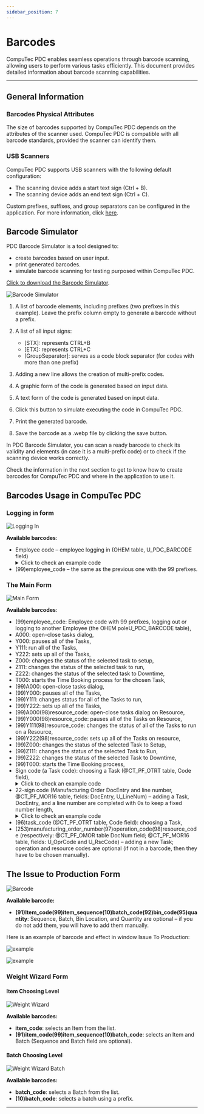 ```yaml
---
sidebar_position: 7
---
```


# Barcodes

CompuTec PDC enables seamless operations through barcode scanning, allowing users to perform various tasks efficiently. This document provides detailed information about barcode scanning capabilities.

---

## General Information

### Barcodes Physical Attributes

The size of barcodes supported by CompuTec PDC depends on the attributes of the scanner used. CompuTec PDC is compatible with all barcode standards, provided the scanner can identify them.

### USB Scanners

CompuTec PDC supports USB scanners with the following default configuration:

- The scanning device adds a start text sign (Ctrl + B).
- The scanning device adds an end text sign (Ctrl + C).

Custom prefixes, suffixes, and group separators can be configured in the application. For more information, click [here](./setting-up-the-application/overview.md#computec-labels-settings).

## Barcode Simulator

PDC Barcode Simulator is a tool designed to:

- create barcodes based on user input.
- print generated barcodes.
- simulate barcode scanning for testing purposed within CompuTec PDC.

[Click to download the Barcode Simulator](https://download.computec.one/software/pdc/tools/PDC_Barcode_Simulator.zip).

![Barcode Simulator](./media/barcodes/barcode-simulator.webp)

1. A list of barcode elements, including prefixes (two prefixes in this example). Leave the prefix column empty to generate a barcode without a prefix.
2. A list of all input signs:

    - \[STX\]: represents CTRL+B
    - \[ETX\]: represents CTRL+C
    - \[GroupSeparator\]: serves as a code block separator (for codes with more than one prefix)
3. Adding a new line allows the creation of multi-prefix codes.
4. A graphic form of the code is generated based on input data.
5. A text form of the code is generated based on input data.
6. Click this button to simulate executing the code in CompuTec PDC.
7. Print the generated barcode.
8. Save the barcode as a .webp file by clicking the save button.

In PDC Barcode Simulator, you can scan a ready barcode to check its validity and elements (in case it is a multi-prefix code) or to check if the scanning device works correctly.

Check the information in the next section to get to know how to create barcodes for CompuTec PDC and where in the application to use it.

## Barcodes Usage in CompuTec PDC

### Logging in form

![Logging In](./media/barcodes/pdc-logging-in.webp)

**Available barcodes**:

- Employee code – employee logging in (OHEM table, U_PDC_BARCODE field)
    <details>
        <summary>Click to check an example code</summary>
        <table>
            <thead>
                <tr>
                    <th>Barcode</th>
                    <th rowspan="2">Represents</th>
                </tr>
                <tr>
                    <th>Employee code (OHEM → U_PDC_BARCODE)</th>
                </tr>
            </thead>
            <tbody>
                <tr>
                    <td>1234</td>
                    <td>Employee with code 1234</td>
                </tr>
            </tbody>
        </table>
    </details>
- (99)employee_code – the same as the previous one with the 99 prefixes.

### The Main Form

![Main Form](./media/barcodes/pdc-main-form.webp)

**Available barcodes**:

- (99)employee_code: Employee code with 99 prefixes, logging out or logging to another Employee (the OHEM poleU_PDC_BARCODE table),
- A000: open-close tasks dialog,
- Y000: pauses all of the Tasks,
- Y111: run all of the Tasks,
- Y222: sets up all of the Tasks,
- Z000: changes the status of the selected task to setup,
- Z111: changes the status of the selected task to run,
- Z222: changes the status of the selected task to Downtime,
- T000: starts the Time Booking process for the chosen Task,
- (99)A000: open-close tasks dialog,
- (99)Y000: pauses all of the Tasks,
- (99)Y111: changes status for all of the Tasks to run,
- (99)Y222: sets up all of the Tasks,
- (99)A000(98)resource_code: open-close tasks dialog on Resource,
- (99)Y000(98)resource_code: pauses all of the Tasks on Resource,
- (99)Y111(98)resource_code: changes the status of all of the Tasks to run on a Resource,
- (99)Y222(98)resource_code: sets up all of the Tasks on resource,
- (99)Z000: changes the status of the selected Task to Setup,
- (99)Z111: changes the status of the selected Task to Run,
- (99)Z222: changes the status of the selected Task to Downtime,
- (99)T000: starts the Time Booking process,
- Sign code (a Task code): choosing a Task (@CT_PF_OTRT table, Code field),
    <details>
        <summary>Click to check an example code</summary>
        <table>
            <thead>
                <tr>
                    <th rowspan="2"></th>
                    <th>Barcode</th>
                    <th rowspan="2">Represents</th>
                </tr>
                <tr>
                    <th>Tile code (@CT_PF_OTRT→ Code)</th>
                </tr>
            </thead>
            <tbody>
                <tr>
                    <td>SQL Example</td>
                    <td>00000000000000000000000000001H</td>
                    <td>Tile with code 00000000000000000000000000001H</td>
                </tr>
                <tr>
                    <td>HANA Example</td>
                    <td>0000000001H</td>
                    <td>Tile with code 0000000001H</td>
                </tr>
            </tbody>
        </table>
    </details>
- 22-sign code (Manufacturing Order DocEntry and line number, @CT_PF_MOR16 table, fields: DocEntry, U_LineNum) – adding a Task, DocEntry, and a line number are completed with 0s to keep a fixed number length,
    <details>
        <summary>Click to check an example code</summary>
        <table>
            <thead>
                <tr>
                    <th colspan="2">Barcode</th>
                    <th rowspan="2">Represents</th>
                </tr>
                <tr>
                    <th>Manufacturing Order Document Doc Entry(11 characters)</th>
                    <th>Line number (11 characters)</th>
                </tr>
            </thead>
            <tbody>
                <tr>
                    <td>00000001234</td>
                    <td>00000000005</td>
                    <td rowspan="2">MOR doc entry 1234 and line number 5</td>
                </tr>
                <tr>
                    <td colspan="2">0000000123400000000005</td>
                </tr>
            </tbody>
        </table>
    </details>
- (96)task_code (@CT_PF_OTRT table, Code field): choosing a Task,
- (253)manufacturing_order_number(97)operation_code(98)resource_code (respectively: @CT_PF_OMOR table DocNum field; @CT_PF_MOR16 table, fields: U_OprCode and U_RscCode) – adding a new Task; operation and resource codes are optional (if not in a barcode, then they have to be chosen manually).

## The Issue to Production Form

![Barcode](./media/barcodes/barcode.webp)

**Available barcode:**

- **(91)Item_code(99)item_sequence(10)batch_code(92)bin_code(95)quantity**: Sequence, Batch, Bin Location, and Quantity are optional – if you do not add them, you will have to add them manually.

Here is an example of barcode and effect in window Issue To Production:

![example](./media/barcodes/image.png)

![example](./media/barcodes/image%20(1).png)

### Weight Wizard Form

#### Item Choosing Level

![Weight Wizard](./media/barcodes/weight-wizard.webp)

**Available barcodes:**

- **item_code**: selects an Item from the list.
- **(91)item_code(99)item_sequence(10)batch_code**: selects an Item and Batch (Sequence and Batch field are optional).

#### Batch Choosing Level

![Weight Wizard Batch](./media/barcodes/weight-wizard-batch.webp)

**Available barcodes:**

- **batch_code**: selects a Batch from the list.
- **(10)batch_code**: selects a batch using a prefix.

---
